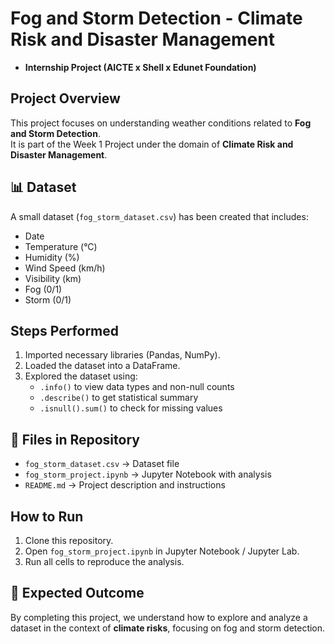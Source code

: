 # Fog and Storm Detection - Climate Risk and Disaster Management
- **Internship Project (AICTE x Shell x Edunet Foundation)**


##  Project Overview
This project focuses on understanding weather conditions related to **Fog and Storm Detection**.  
It is part of the Week 1 Project under the domain of **Climate Risk and Disaster Management**.

## 📊 Dataset
A small dataset (`fog_storm_dataset.csv`) has been created that includes:
- Date  
- Temperature (°C)  
- Humidity (%)  
- Wind Speed (km/h)  
- Visibility (km)  
- Fog (0/1)  
- Storm (0/1)  

##  Steps Performed
1. Imported necessary libraries (Pandas, NumPy).  
2. Loaded the dataset into a DataFrame.  
3. Explored the dataset using:  
   - `.info()` to view data types and non-null counts  
   - `.describe()` to get statistical summary  
   - `.isnull().sum()` to check for missing values  

## 📂 Files in Repository
- `fog_storm_dataset.csv` → Dataset file  
- `fog_storm_project.ipynb` → Jupyter Notebook with analysis  
- `README.md` → Project description and instructions  

##  How to Run
1. Clone this repository.  
2. Open `fog_storm_project.ipynb` in Jupyter Notebook / Jupyter Lab.  
3. Run all cells to reproduce the analysis.  

## 🏁 Expected Outcome
By completing this project, we understand how to explore and analyze a dataset in the context of **climate risks**, focusing on fog and storm detection.
